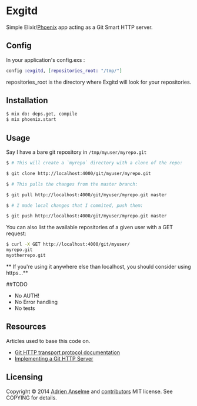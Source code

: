 # Exgitd

Simple Elixir/[Phoenix] app acting as a Git Smart HTTP server.

[Phoenix]: https://github.com/phoenixframework/phoenix

## Config

In your application's config.exs :

```elixir
config :exgitd, [repositories_root: "/tmp/"]
```

repositories_root is the directory where Exgitd will look for your repositories.

## Installation

```bash
$ mix do: deps.get, compile
$ mix phoenix.start
```

## Usage

Say I have a bare git repository in `/tmp/myuser/myrepo.git`

```bash
$ # This will create a `myrepo` directory with a clone of the repo:

$ git clone http://localhost:4000/git/myuser/myrepo.git

$ # This pulls the changes from the master branch:

$ git pull http://localhost:4000/git/myuser/myrepo.git master

$ # I made local changes that I commited, push them:

$ git push http://localhost:4000/git/myuser/myrepo.git master
```

You can also list the available repositories of a given user with a GET request:

```bash
$ curl -X GET http://localhost:4000/git/myuser/
myrepo.git
myotherrepo.git
```

** If you're using it anywhere else than localhost, you should consider using https...**

##TODO

- No AUTH!
- No Error handling
- No tests

## Resources

Articles used to base this code on.

* [Git HTTP transport protocol documentation](https://gist.github.com/schacon/6092633)
* [Implementing a Git HTTP Server](http://www.michaelfcollins3.me/blog/2012/05/18/implementing-a-git-http-server.html)

## Licensing
Copyright © 2014 [Adrien Anselme](https://github.com/adanselm) and [contributors](https://github.com/adanselm/exgitd/graphs/contributors)
MIT license. See COPYING for details.

